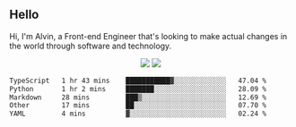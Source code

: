 ## Hello
Hi, I'm Alvin, a Front-end Engineer that's looking to make actual changes in the world through software and technology.

<p align="center">
  <img width="auto" src ="https://github-readme-stats.vercel.app/api?username=achen718&show_icons=true&count_private=true&theme=dracula&hide_border=true&hide=issues,contribs&bg_color=00000000">
  <img width="auto" src ="https://github-readme-stats.vercel.app/api/top-langs/?username=achen718&layout=compact&hide_border=true&theme=dracula&bg_color=00000000&langs_count=6&hide=jupyter%20notebook,tex,css,php&exclude_repo=Pacman-AI">

  <!--START_SECTION:waka-->

```txt
TypeScript   1 hr 43 mins    ███████████▓░░░░░░░░░░░░░   47.04 %
Python       1 hr 2 mins     ███████░░░░░░░░░░░░░░░░░░   28.09 %
Markdown     28 mins         ███▒░░░░░░░░░░░░░░░░░░░░░   12.69 %
Other        17 mins         ██░░░░░░░░░░░░░░░░░░░░░░░   07.70 %
YAML         4 mins          ▓░░░░░░░░░░░░░░░░░░░░░░░░   02.24 %
```

<!--END_SECTION:waka-->
  <br>
  <br>
</p>
